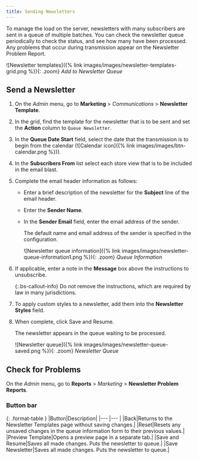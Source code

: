 ```yaml
---
title: Sending Newsletters
---
```


To manage the load on the server, newsletters with many subscribers are sent in a queue of multiple batches. You can check the newsletter queue periodically to check the status, and see how many have been processed. Any problems that occur during transmission appear on the Newsletter Problem Report.

![Newsletter templates]({% link images/images/newsletter-templates-grid.png %}){: .zoom}
_Add to Newsletter Queue_

## Send a Newsletter

1. On the _Admin_ menu, go to **Marketing** > _Communications_ > **Newsletter Template**.

1. In the grid, find the template for the newsletter that is to be sent and set the **Action** column to `Queue Newsletter`.

1. In the **Queue Date Start** field, select the date that the transmission is to begin from the calendar (![Calendar icon]({% link images/images/btn-calendar.png %})).

1. In the **Subscribers From** list select each store view that is to be included in the email blast.

1. Complete the email header information as follows:

    - Enter a brief description of the newsletter for the **Subject** line of the email header.

    - Enter the **Sender Name**.

    - In the **Sender Email** field, enter the email address of the sender.

        The default name and email address of the sender is specified in the configuration.

        ![Newsletter queue information]({% link images/images/newsletter-queue-information1.png %}){: .zoom}
        _Queue Information_

1. If applicable, enter a note in the **Message** box above the instructions to unsubscribe.

   {:.bs-callout-info}
   Do not remove the instructions, which are required by law in many jurisdictions.

1. To apply custom styles to a newsletter, add them into the **Newsletter Styles** field.

1. When complete, click <span class="btn">Save and Resume</span>.

    The newsletter appears in the queue waiting to be processed.

    ![Newsletter queue]({% link images/images/newsletter-queue-saved.png %}){: .zoom}
    _Newsletter Queue_

## Check for Problems

On the _Admin_ menu, go to **Reports** > _Marketing_ > **Newsletter Problem Reports**.

### Button bar

{: .format-table }
|Button|Description|
|--- |--- |
|<span class="btn">Back</span>|Returns to the Newsletter Templates page without saving changes.|
|<span class="btn">Reset</span>|Resets any unsaved changes in the queue information form to their previous values.|
|<span class="btn">Preview Template</span>|Opens a preview page in a separate tab.|
|<span class="btn">Save and Resume</span>|Saves all made changes. Puts the newsletter to queue.|
|<span class="btn">Save Newsletter</span>|Saves all made changes. Puts the newsletter to queue.|
